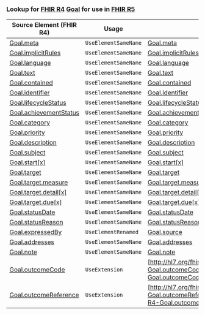 ### Lookup for [FHIR R4](https://hl7.org/fhir/R4/) [Goal](https://hl7.org/fhir/R4/Goal.html) for use in [FHIR R5](https://hl7.org/fhir/R5/)

| Source Element (FHIR R4) | Usage | Target |
| -------------- | ----- | ------ |
| [Goal.meta](https://hl7.org/fhir/R4/Goal.html#resource) | `UseElementSameName` | [Goal.meta](https://hl7.org/fhir/R5/Goal.html#resource) |
| [Goal.implicitRules](https://hl7.org/fhir/R4/Goal.html#resource) | `UseElementSameName` | [Goal.implicitRules](https://hl7.org/fhir/R5/Goal.html#resource) |
| [Goal.language](https://hl7.org/fhir/R4/Goal.html#resource) | `UseElementSameName` | [Goal.language](https://hl7.org/fhir/R5/Goal.html#resource) |
| [Goal.text](https://hl7.org/fhir/R4/Goal.html#resource) | `UseElementSameName` | [Goal.text](https://hl7.org/fhir/R5/Goal.html#resource) |
| [Goal.contained](https://hl7.org/fhir/R4/Goal.html#resource) | `UseElementSameName` | [Goal.contained](https://hl7.org/fhir/R5/Goal.html#resource) |
| [Goal.identifier](https://hl7.org/fhir/R4/Goal.html#resource) | `UseElementSameName` | [Goal.identifier](https://hl7.org/fhir/R5/Goal.html#resource) |
| [Goal.lifecycleStatus](https://hl7.org/fhir/R4/Goal.html#resource) | `UseElementSameName` | [Goal.lifecycleStatus](https://hl7.org/fhir/R5/Goal.html#resource) |
| [Goal.achievementStatus](https://hl7.org/fhir/R4/Goal.html#resource) | `UseElementSameName` | [Goal.achievementStatus](https://hl7.org/fhir/R5/Goal.html#resource) |
| [Goal.category](https://hl7.org/fhir/R4/Goal.html#resource) | `UseElementSameName` | [Goal.category](https://hl7.org/fhir/R5/Goal.html#resource) |
| [Goal.priority](https://hl7.org/fhir/R4/Goal.html#resource) | `UseElementSameName` | [Goal.priority](https://hl7.org/fhir/R5/Goal.html#resource) |
| [Goal.description](https://hl7.org/fhir/R4/Goal.html#resource) | `UseElementSameName` | [Goal.description](https://hl7.org/fhir/R5/Goal.html#resource) |
| [Goal.subject](https://hl7.org/fhir/R4/Goal.html#resource) | `UseElementSameName` | [Goal.subject](https://hl7.org/fhir/R5/Goal.html#resource) |
| [Goal.start[x]](https://hl7.org/fhir/R4/Goal.html#resource) | `UseElementSameName` | [Goal.start[x]](https://hl7.org/fhir/R5/Goal.html#resource) |
| [Goal.target](https://hl7.org/fhir/R4/Goal.html#resource) | `UseElementSameName` | [Goal.target](https://hl7.org/fhir/R5/Goal.html#resource) |
| [Goal.target.measure](https://hl7.org/fhir/R4/Goal.html#resource) | `UseElementSameName` | [Goal.target.measure](https://hl7.org/fhir/R5/Goal.html#resource) |
| [Goal.target.detail[x]](https://hl7.org/fhir/R4/Goal.html#resource) | `UseElementSameName` | [Goal.target.detail[x]](https://hl7.org/fhir/R5/Goal.html#resource) |
| [Goal.target.due[x]](https://hl7.org/fhir/R4/Goal.html#resource) | `UseElementSameName` | [Goal.target.due[x]](https://hl7.org/fhir/R5/Goal.html#resource) |
| [Goal.statusDate](https://hl7.org/fhir/R4/Goal.html#resource) | `UseElementSameName` | [Goal.statusDate](https://hl7.org/fhir/R5/Goal.html#resource) |
| [Goal.statusReason](https://hl7.org/fhir/R4/Goal.html#resource) | `UseElementSameName` | [Goal.statusReason](https://hl7.org/fhir/R5/Goal.html#resource) |
| [Goal.expressedBy](https://hl7.org/fhir/R4/Goal.html#resource) | `UseElementRenamed` | [Goal.source](https://hl7.org/fhir/R5/Goal.html#resource) |
| [Goal.addresses](https://hl7.org/fhir/R4/Goal.html#resource) | `UseElementSameName` | [Goal.addresses](https://hl7.org/fhir/R5/Goal.html#resource) |
| [Goal.note](https://hl7.org/fhir/R4/Goal.html#resource) | `UseElementSameName` | [Goal.note](https://hl7.org/fhir/R5/Goal.html#resource) |
| [Goal.outcomeCode](https://hl7.org/fhir/R4/Goal.html#resource) | `UseExtension` | [http://hl7.org/fhir/4.0/StructureDefinition/extension-Goal.outcomeCode](StructureDefinition-ext-R4-Goal.outcomeCode.html) |
| [Goal.outcomeReference](https://hl7.org/fhir/R4/Goal.html#resource) | `UseExtension` | [http://hl7.org/fhir/4.0/StructureDefinition/extension-Goal.outcomeReference](StructureDefinition-ext-R4-Goal.outcomeReference.html) |
